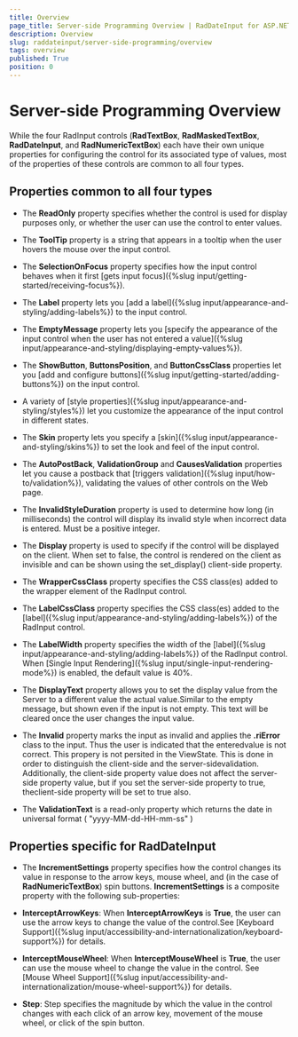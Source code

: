 ```yaml
---
title: Overview
page_title: Server-side Programming Overview | RadDateInput for ASP.NET AJAX Documentation
description: Overview
slug: raddateinput/server-side-programming/overview
tags: overview
published: True
position: 0
---
```


# Server-side Programming Overview



While the four RadInput controls (**RadTextBox**, **RadMaskedTextBox**, **RadDateInput**, and **RadNumericTextBox**) each have their own unique properties for configuring the control for its associated type of values, most of the properties of these controls are common to all four types.

## Properties common to all four types

* The **ReadOnly** property specifies whether the control is used for display purposes only, or whether the user can use the control to enter values.

* The **ToolTip** property is a string that appears in a tooltip when the user hovers the mouse over the input control.

* The **SelectionOnFocus** property specifies how the input control behaves when it first [gets input focus]({%slug input/getting-started/receiving-focus%}).

* The **Label** property lets you [add a label]({%slug input/appearance-and-styling/adding-labels%}) to the input control.

* The **EmptyMessage** property lets you [specify the appearance of the input control when the user has not entered a value]({%slug input/appearance-and-styling/displaying-empty-values%}).

* The **ShowButton**, **ButtonsPosition**, and **ButtonCssClass** properties let you [add and configure buttons]({%slug input/getting-started/adding-buttons%}) on the input control.

* A variety of [style properties]({%slug input/appearance-and-styling/styles%}) let you customize the appearance of the input control in different states.

* The **Skin** property lets you specify a [skin]({%slug input/appearance-and-styling/skins%}) to set the look and feel of the input control.

* The **AutoPostBack**, **ValidationGroup** and **CausesValidation** properties let you cause a postback that [triggers validation]({%slug input/how-to/validation%}), validating the values of other controls on the Web page.

* The **InvalidStyleDuration** property is used to determine how long (in milliseconds) the control will display its invalid style when incorrect data is entered. Must be a positive integer.

* The **Display** property is used to specify if the control will be displayed on the client. When set to false, the control is rendered on the client as invisible and can be shown using the set_display() client-side property.

* The **WrapperCssClass** property specifies the CSS class(es) added to the wrapper element of the RadInput control.

* The **LabelCssClass** property specifies the CSS class(es) added to the [label]({%slug input/appearance-and-styling/adding-labels%}) of the RadInput control.

* The **LabelWidth** property specifies the width of the [label]({%slug input/appearance-and-styling/adding-labels%}) of the RadInput control. When [Single Input Rendering]({%slug input/single-input-rendering-mode%}) is enabled, the default value is 40%.

* The **DisplayText** property allows you to set the display value from the Server to a different value the actual value.Similar to the empty message, but shown even if the input is not empty. This text will be cleared once the user changes the input value.

* The **Invalid** property marks the input as invalid and applies the **.riError** class to the input. Thus the user is indicated that the enteredvalue is not correct. This propery is not persited in the ViewState. This is done in order to distinguish the client-side and the server-sidevalidation. Additionally, the client-side property value does not affect the server-side property value, but if you set the server-side property to true, theclient-side property will be set to true also.

* The **ValidationText** is a read-only property which returns the date in universal format ( "yyyy-MM-dd-HH-mm-ss" )


## Properties specific for RadDateInput

* The **IncrementSettings** property specifies how the control changes its value in response to the arrow keys, mouse wheel, and (in the case of **RadNumericTextBox**) spin buttons. **IncrementSettings** is a composite property with the following sub-properties:

* **InterceptArrowKeys**: When **InterceptArrowKeys** is **True**, the user can use the arrow keys to change the value of the control.See [Keyboard Support]({%slug input/accessibility-and-internationalization/keyboard-support%}) for details.

* **InterceptMouseWheel**: When **InterceptMouseWheel** is **True**, the user can use the mouse wheel to change the value in the control. See [Mouse Wheel Support]({%slug input/accessibility-and-internationalization/mouse-wheel-support%}) for details.

* **Step**: Step specifies the magnitude by which the value in the control changes with each click of an arrow key, movement of the mouse wheel, or click of the spin button.

